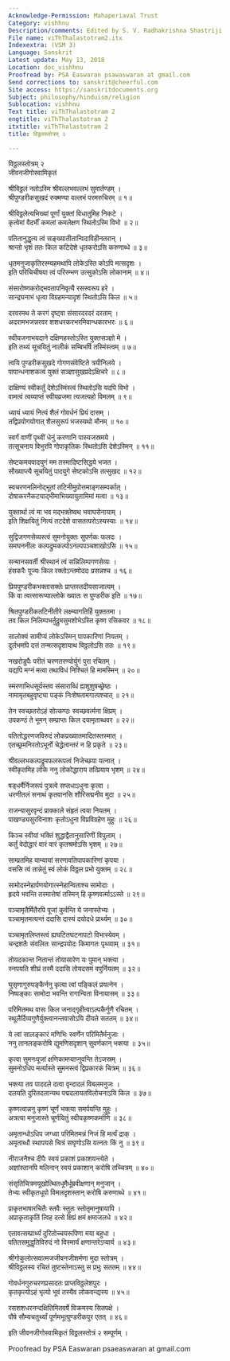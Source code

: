 ```yaml
---
Acknowledge-Permission: Mahaperiaval Trust
Category: vishhnu
Description/comments: Edited by S. V. Radhakrishna Shastriji
File name: viThThalastotram2.itx
Indexextra: (VSM 3)
Language: Sanskrit
Latest update: May 13, 2018
Location: doc_vishhnu
Proofread by: PSA Easwaran psawaswaran at gmail.com
Send corrections to: sanskrit@cheerful.com
Site access: https://sanskritdocuments.org
Subject: philosophy/hinduism/religion
Sublocation: vishhnu
Text title: viThThalastotram 2
engtitle: viThThalastotram 2
itxtitle: viThThalastotram 2
title: विठ्ठलस्तोत्रम् २

---
```

  
 विठ्ठलस्तोत्रम् २   
जीवनजीगोस्वामिकृतं  
  
श्रीविठ्ठलं नतोऽस्मि श्रीवल्लभवल्लभं सुमार्तण्डम् ।  
श्रीपुण्डरीकसुखदं रुक्मण्या वल्लभं परमरुचिरम् ॥ १॥  
  
श्रीविठ्ठलेत्यभिख्यां पूर्णां युक्तां विधातुमिह निकटे ।  
कृत्वेमां वैदर्भीं कमलां कमलेक्षण स्थितोऽस्मि विभो ॥ २॥  
  
पतितानुद्धृत्य त्वं सङ्ख्यातीतान्विदाविहीनतरान् ।  
श्रान्तो भृशं ततः किल कटिदेशे धृतकरोऽसि करुणाब्धे ॥ ३॥  
  
धृतमनुजाकृतिरस्म्यहमथापि लोकेऽस्ति कोऽपि मत्सदृशः ।  
इति परिचिचीषया त्वं परिरम्भण उत्सुकोऽसि लोकानाम् ॥ ४॥  
  
संसारोष्णकरोद्भवतापनिवृत्यै रसस्वरूप हरे ।  
सान्द्रघनाभं धृत्वा विग्रहमन्यादृशं स्थितोऽसि किल ॥ ५॥  
  
दरवरमथ ते करगं दृष्ट्वा संसारदरदरं दरताम् ।  
अदरामभजन्नरवर शशधरकरभरमिवान्धकारभरः ॥ ६॥  
  
स्वीयजनाभयदाने दक्षिणहस्तोऽस्ति युक्तसञ्ज्ञो मे ।  
इति तथ्यं सूचयितुं नालीकं सम्बिभर्षि तस्मिंस्त्वम् ॥ ७॥  
  
त्वयि पुण्डरीकसुखदे गोगणसंवेष्टिते त्रयीनिलये ।  
पापान्धनाशकत्वं युक्तं सञ्ज्ञासुखप्रदेऽक्षिचरे ॥ ८॥  
  
दाक्षिण्यं स्वीकर्तुं देशेऽस्मिंस्त्वं स्थितोऽसि यदपि विभो ।  
वामत्वं त्वय्याप्तं स्वीयव्रजमा त्यजत्यहो विमलम् ॥ ९॥  
  
ध्यायं ध्यायं नित्यं शैलं गोवर्धनं प्रियं दासम् ।  
तद्विप्रयोगयोगात् शैलसुरूपं भजस्यथो मौनम् ॥ १०॥  
  
स्वर्गं वाणीं पृथ्वीं धेनुं करणानि पास्यजस्रमये ।  
तत्सूचनाय विभुरपि गोपाकृतिकः स्थितोऽसि देशेऽस्मिन् ॥ ११॥  
  
सेष्टकमयपादयुगं मम तस्मादिष्टसिद्धये भजत ।  
सौख्याप्त्यै सूचयितुं पादयुगे सेष्टकोऽसि तत्सुखद ॥ १२॥  
  
स्वचरणनलिनोद्भूतां तटिनीमुग्रोत्तमाङ्गसम्पर्कात् ।  
दोषाकरनैकट्याद्भीमाभिख्यायुतामिमां मत्वा ॥ १३॥  
  
युक्तार्था त्वं मा भव मद्भक्तेष्वथ भवाघसेनायाम् ।  
इति शिक्षयितुं नित्यं तटदेशे वासतत्परोऽस्यस्याः ॥ १४॥  
  
सुद्विजगणसेव्यस्त्वं सुमनोयुक्तः सुपर्णकः फलदः ।  
समघननीलः कल्पद्रुमकल्पोऽनल्पपञ्चशाखोऽसि ॥ १५॥  
  
सन्मानसवर्ती श्रीस्थानं त्वं सन्निलिम्पगणसेव्यः ।  
हंसकरैः पूज्यः किल रक्तोऽन्तमोददः प्रसन्नश्च ॥ १६॥  
  
प्रियपुण्डरीकभक्तासक्तेः प्राप्तस्तदीयसाजात्यम् ।  
किं वा त्वत्सारूप्याल्लोके ख्यातः स पुण्डरीक इति ॥ १७॥  
  
श्रितपुण्डरीकतटिनीतीरे लक्ष्म्यागतिर्हि युक्ततमा ।  
तव किल निलिम्पभर्तुद्रुमसुमशोभेऽस्ति कृष्ण रसिकवर ॥ १८॥  
  
सालोक्यं सामीप्यं लोकेऽस्मिन् पापकारिणां नियतम् ।  
दुर्लभमपि दत्तं तन्मत्सदृशायाथ विठ्ठलोऽसि ततः ॥ १९॥  
  
नखरोडुपैः परीतं चरणतरण्योर्युगं पुरा रचितम् ।  
यद्यपि मग्नं मत्वा तथाविधं निश्चितं हि मामस्मिन् ॥ २०॥  
  
स्मरणाभिधसूर्यस्तव संसाराब्धिं ह्यशूशुषच्छ्रेष्ठः ।  
नामामृतबहुवृष्ट्या पङ्कं निःशेषतामगात्पश्चात् ॥ २१॥  
  
तेन स्वच्छतरोऽहं सोत्कण्ठः स्वच्छवर्त्मना क्षिप्रम् ।  
उपकण्ठं ते भूमन् सम्प्राप्तः किल दयामृताब्धवर ॥ २२॥  
  
पतितोद्धरणजविरुदं लोकप्रख्यातमादितस्तस्मात् ।  
एतच्छ्रमनिरतोऽभूर्नो चेद्धेत्वन्तरं न हि प्रकृते ॥ २३॥  
  
श्रीवल्लभकल्पद्रुमफलरूपत्वं निजेच्छया यत्नात् ।  
स्वीकृतमिह लोके ननु लोकोद्धाराय तत्प्रियाय भृशम् ॥ २४॥  
  
षड्धर्मैर्निजरूपं पुत्रत्वे सप्तधाऽधुना कृत्वा ।  
धरणीतलं सनाथं कृतवानसि शौरिसद्मनीव मुदा ॥ २५॥  
  
राजन्यासुरवृन्दं प्राक्काले संहृतं त्वया नियतम् ।  
पाखण्ड्यसुरविनाशः कृतोऽधुना विप्रविग्रहेण मुहुः ॥ २६॥  
  
किञ्च स्वीयां भक्तिं शुद्धाद्वैतानुसारिणीं विपुलाम् ।  
कर्तुं वेदोद्धारं वारं वारं कृतश्रमोऽसि भृशम् ॥ २७॥  
  
साम्प्रतमिह याम्यायां सरणावतिपापकारिणां कृपया ।  
वससि त्वं तान्नेतुं स्वं लोकं विठ्ठल प्रभो युक्तम् ॥ २८॥  
  
सामोदस्नेहार्पणयोगात्स्नेहान्विताश्च सामोदाः ।  
हृदये भवन्ति तस्मात्तेषां तस्मिन् हि कृष्णवर्त्माऽऽस्ते ॥ २९॥  
  
पञ्चामृतैर्मितैरपि पूजां कुर्वन्ति ये जनास्तेभ्यः ।  
पञ्चामृतमत्यन्तं ददासि दास्यं दयोदधे प्रार्थ्यम् ॥ ३०॥  
  
पञ्चामृतलिप्तस्त्वं ह्यघटितघटनापटो विभास्येवम् ।  
चन्द्रशतैः संवलितः सान्द्रपयोदः किमागतः पृथ्व्याम् ॥ ३१॥  
  
तोयदकान्त नितान्तं तोयासारेण यः पुमान् भक्त्या ।  
स्नपयति शीघ्रं तस्मै ददासि तोयदसमं वपुर्नियतम् ॥ ३२॥  
  
घुसृणागुरुपङ्कैर्ननु कृत्वा त्वां पङ्किलं प्रयत्नेन ।  
निष्पङ्काः सामोदा भवन्ति रागान्विता विनायासम् ॥ ३३॥  
  
परिमितमथ वासः किल जनाद्गृहीत्वाऽल्पकैर्गुणै रचितम् ।  
स्थूलैर्दिव्यगुणैर्युक्त्वानन्तवासोऽयि दीयते सततम् ॥ ३४॥  
  
ये त्वां सालङ्कारं मणिभिः स्वर्णेन परिमितैर्मनुजाः ।  
ननु तानलङ्करोषि द्युमणिसदृशान् सुवर्णकान् भक्त्या ॥ ३५॥  
  
कृत्वा सुमनःपूजां क्षणिकामप्याप्नुवन्ति तेऽजस्रम् ।  
सुमनोऽधिप मर्त्यास्ते सुमनस्त्वं द्विप्रकारकं चित्रम् ॥ ३६॥  
  
भक्त्या तव पाददले दत्वा वृन्दादलं विबलमनुजः ।  
दलयति दुरितदलान्यथ पद्मदलायतविलोचनाऽयि किल ॥ ३७॥  
  
कृष्णत्वान्ननु कृष्णं चूर्णं भक्त्या समर्पयन्ति मुहुः ।  
अत्रत्या मनुजास्ते चूर्णयितुं स्वीयकृष्णकर्माणि ॥ ३८॥  
  
अमृतान्धोऽधिप जग्ध्वा परिमितमन्नं निजं हि मर्त्यं द्राक् ।  
अमृताब्धौ स्थापयसे चित्रं सघृणोऽसि यत्नतः किं नु ॥ ३९॥  
  
नीराजनैश्च दीपैः स्वयं प्रकाशं प्रकाशयन्त्येते ।  
अज्ञांस्तानपि मलिनान् स्वयं प्रकाशान् करोषि तच्चित्रम् ॥ ४०॥  
  
संसृतिचित्रमयूखोत्थितधूमैर्धूम्रवीक्षणान् मनुजान् ।  
तेभ्यः स्वीकृतधूपो विमलदृशस्तान् करोषि करुणाब्धे ॥ ४१॥  
  
प्राकृतभाषारचितैः स्तवैः स्तुतः स्तोतृमानुषायापि ।  
अप्राकृताकृतिं त्विह दत्से क्षिप्रं क्षमं क्षमाजलधे ॥ ४२॥  
  
एतावत्सम्प्रार्थ्यं दुरितोच्चयरूपिणा मया बहुधा ।  
पतितसमुद्धृतिविरुदं नो विस्मार्यं क्षणान्तरेऽप्यार्य ॥ ४३॥  
  
श्रीगोकुलोत्सवात्मजजीवनजीशर्मणा मुदा स्तोत्रम् ।  
श्रीविठ्ठलस्य रचितं तुष्टस्तेनाऽस्तु स प्रभुः सततम् ॥ ४४॥  
  
गोवर्धनगुरुचरणप्रसादतः प्राप्तविठ्ठलेशपुरः ।  
कृतकृत्योऽहं भृत्यो भूवं तस्यैव लोकवन्द्यस्य ॥ ४५॥  
  
रसशशधरनन्दक्षितिमितवर्षे विक्रमस्य सितपक्षे ।  
पौषे सौम्यचतुर्थ्यां पूर्णमभूत्पुण्डरीकपुर एतत् ॥ ४६॥  
  
इति जीवनजीगोस्वामिकृतं विठ्ठलस्तोत्रं २ सम्पूर्णम् ।  
  
  
Proofread by PSA Easwaran psaeaswaran at gmail.com  
  
